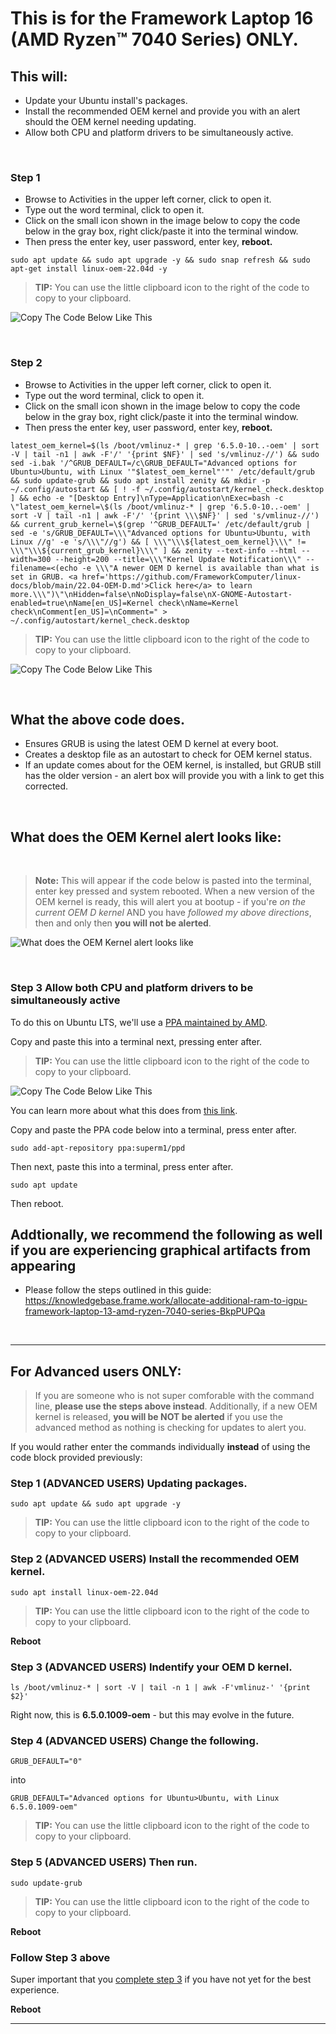 # This is for the Framework Laptop 16 (AMD Ryzen™ 7040 Series) ONLY.


## This will:

- Update your Ubuntu install's packages.
- Install the recommended OEM kernel and provide you with an alert should the OEM kernel needing updating.
- Allow both CPU and platform drivers to be simultaneously active.


&nbsp; &nbsp; &nbsp; &nbsp; 


### Step 1

- Browse to Activities in the upper left corner, click to open it.
- Type out the word terminal, click to open it.
- Click on the small icon shown in the image below to copy the code below in the gray box, right click/paste it into the terminal window.
- Then press the enter key, user password, enter key, **reboot.**

```
sudo apt update && sudo apt upgrade -y && sudo snap refresh && sudo apt-get install linux-oem-22.04d -y
```

> **TIP:** You can use the little clipboard icon to the right of the code to copy to your clipboard.

<p style="text-align: left"><img src="https://raw.githubusercontent.com/FrameworkComputer/linux-docs/main/copied.png" alt="Copy The Code Below Like This" title="Copy The Code Above Like This"></p>


&nbsp; &nbsp; &nbsp; 



### Step 2

- Browse to Activities in the upper left corner, click to open it.
- Type out the word terminal, click to open it.
- Click on the small icon shown in the image below to copy the code below in the gray box, right click/paste it into the terminal window.
- Then press the enter key, user password, enter key, **reboot.**


```
latest_oem_kernel=$(ls /boot/vmlinuz-* | grep '6.5.0-10..-oem' | sort -V | tail -n1 | awk -F'/' '{print $NF}' | sed 's/vmlinuz-//') && sudo sed -i.bak '/^GRUB_DEFAULT=/c\GRUB_DEFAULT="Advanced options for Ubuntu>Ubuntu, with Linux '"$latest_oem_kernel"'"' /etc/default/grub && sudo update-grub && sudo apt install zenity && mkdir -p ~/.config/autostart && [ ! -f ~/.config/autostart/kernel_check.desktop ] && echo -e "[Desktop Entry]\nType=Application\nExec=bash -c \"latest_oem_kernel=\$(ls /boot/vmlinuz-* | grep '6.5.0-10..-oem' | sort -V | tail -n1 | awk -F'/' '{print \\\$NF}' | sed 's/vmlinuz-//') && current_grub_kernel=\$(grep '^GRUB_DEFAULT=' /etc/default/grub | sed -e 's/GRUB_DEFAULT=\\\"Advanced options for Ubuntu>Ubuntu, with Linux //g' -e 's/\\\"//g') && [ \\\"\\\${latest_oem_kernel}\\\" != \\\"\\\${current_grub_kernel}\\\" ] && zenity --text-info --html --width=300 --height=200 --title=\\\"Kernel Update Notification\\\" --filename=<(echo -e \\\"A newer OEM D kernel is available than what is set in GRUB. <a href='https://github.com/FrameworkComputer/linux-docs/blob/main/22.04-OEM-D.md'>Click here</a> to learn more.\\\")\"\nHidden=false\nNoDisplay=false\nX-GNOME-Autostart-enabled=true\nName[en_US]=Kernel check\nName=Kernel check\nComment[en_US]=\nComment=" > ~/.config/autostart/kernel_check.desktop
```

> **TIP:** You can use the little clipboard icon to the right of the code to copy to your clipboard.

<p style="text-align: left"><img src="https://raw.githubusercontent.com/FrameworkComputer/linux-docs/main/copied.png" alt="Copy The Code Below Like This" title="Copy The Code Above Like This"></p>

&nbsp; &nbsp; &nbsp; &nbsp; 


## What the above code does.
- Ensures GRUB is using the latest OEM D kernel at every boot.
- Creates a desktop file as an autostart to check for OEM kernel status.
- If an update comes about for the OEM kernel, is installed, but GRUB still has the older version - an alert box will provide you with a link to get this corrected.

&nbsp; &nbsp; &nbsp; &nbsp; 

## What does the OEM Kernel alert looks like:
&nbsp; &nbsp;
> **Note:** This will appear if the code below is pasted into the terminal, enter key pressed and system rebooted.
When a new version of the OEM kernel is ready, this will alert you at bootup - if you're *on the current OEM D kernel* AND you have *followed my above directions*, then and only then **you will not be alerted**. 

![What does the OEM Kernel alert looks like](https://raw.githubusercontent.com/FrameworkComputer/linux-docs/d8becead412d3858a1f561fb2f827f803ab17c47/oem-d-alert.png)

&nbsp; &nbsp; 

### Step 3 Allow both CPU and platform drivers to be simultaneously active

To do this on Ubuntu LTS, we'll use a [PPA maintained by AMD](https://launchpad.net/~superm1/+archive/ubuntu/ppd/+packages).
  
Copy and paste this into a terminal next, pressing enter after.

> **TIP:** You can use the little clipboard icon to the right of the code to copy to your clipboard.
<p style="text-align: left"><img src="https://raw.githubusercontent.com/FrameworkComputer/linux-docs/main/copied.png" alt="Copy The Code Below Like This" title="Copy The Code Above Like This"></p>


You can learn more about what this does from [this link](https://gitlab.freedesktop.org/upower/power-profiles-daemon/-/merge_requests/127).


Copy and paste the PPA code below into a terminal, press enter after.
```
sudo add-apt-repository ppa:superm1/ppd
```

Then next, paste this into a terminal, press enter after.
```
sudo apt update
```

Then reboot.

 

## Addtionally, we recommend the following as well if you are experiencing graphical artifacts from appearing

- Please follow the steps outlined in this guide:
  https://knowledgebase.frame.work/allocate-additional-ram-to-igpu-framework-laptop-13-amd-ryzen-7040-series-BkpPUPQa

&nbsp;
&nbsp;
&nbsp;

---------

## For Advanced users ONLY: 

> If you are someone who is not super comforable with the command line, **please use the steps above instead**.
> Additionally, if a new OEM kernel is released, **you will be NOT be alerted** if you use the advanced method as nothing is checking for updates to alert you.

If you would rather enter the commands individually **instead** of using the code block provided previously:


### Step 1 (ADVANCED USERS) Updating packages.

```
sudo apt update && sudo apt upgrade -y
```

> **TIP:** You can use the little clipboard icon to the right of the code to copy to your clipboard.


### Step 2 (ADVANCED USERS) Install the recommended OEM kernel.

```
sudo apt install linux-oem-22.04d
```
> **TIP:** You can use the little clipboard icon to the right of the code to copy to your clipboard.


**Reboot**

### Step 3 (ADVANCED USERS) Indentify your OEM D kernel.

```
ls /boot/vmlinuz-* | sort -V | tail -n 1 | awk -F'vmlinuz-' '{print $2}'
```

Right now, this is **6.5.0.1009-oem** - but this may evolve in the future.



### Step 4 (ADVANCED USERS) Change the following.


```
GRUB_DEFAULT="0"
```

into

```
GRUB_DEFAULT="Advanced options for Ubuntu>Ubuntu, with Linux 6.5.0.1009-oem"
```
> **TIP:** You can use the little clipboard icon to the right of the code to copy to your clipboard.



### Step 5 (ADVANCED USERS) Then run.

```
sudo update-grub
```
> **TIP:** You can use the little clipboard icon to the right of the code to copy to your clipboard.


**Reboot**

### Follow Step 3 above

Super important that you [complete step 3](https://github.com/FrameworkComputer/linux-docs/blob/main/ubuntu-22.04-fw-16.md#step-3-allow-both-cpu-and-platform-drivers-to-be-simultaneously-active) if you have not yet for the best experience.

**Reboot**

-----

&nbsp;
&nbsp;
&nbsp;
&nbsp;
&nbsp;
&nbsp;

